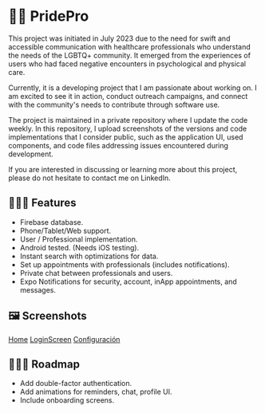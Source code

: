 
# 🏳️‍🌈 PridePro

This project was initiated in July 2023 due to the need for swift and accessible communication with healthcare professionals who understand the needs of the LGBTQ+ community. It emerged from the experiences of users who had faced negative encounters in psychological and physical care.

Currently, it is a developing project that I am passionate about working on. I am excited to see it in action, conduct outreach campaigns, and connect with the community's needs to contribute through software use.

The project is maintained in a private repository where I update the code weekly. In this repository, I upload screenshots of the versions and code implementations that I consider public, such as the application UI, used components, and code files addressing issues encountered during development.

If you are interested in discussing or learning more about this project, please do not hesitate to contact me on LinkedIn.



## 🧑🏻‍💻 Features

- Firebase database.
- Phone/Tablet/Web support.
- User / Professional implementation.
- Android tested. (Needs iOS testing).
- Instant search with optimizations for data.
- Set up appointments with professionals (includes notifications).
- Private chat between professionals and users.
- Expo Notifications for security, account, inApp appointments, and messages.



## 🖼️ Screenshots

[Home](https://github.com/franigcbt/PridePro-Public/blob/main/Home%20Screen%20-%201.png)
[LoginScreen](https://github.com/franigcbt/PridePro-Public/blob/main/Login.png)
[Configuración](https://github.com/franigcbt/PridePro-Public/blob/main/Configuraci%C3%B3n.png)


## 🏃🏻‍♂️ Roadmap

- Add double-factor authentication.
- Add animations for reminders, chat, profile UI.
- Include onboarding screens.



